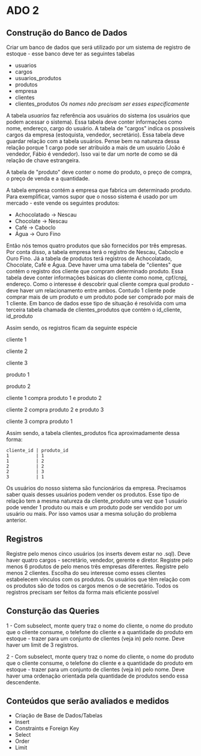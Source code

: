 # ADO 2

## Construção do Banco de Dados

Criar um banco de dados que será utilizado por um sistema de registro de estoque - esse banco deve ter as seguintes tabelas
* usuarios
* cargos
* usuarios_produtos
* produtos
* empresa
* clientes
* clientes_produtos
*Os nomes não precisam ser esses especificamente*


A tabela *usuarios* faz referência aos usuários do sistema (os usuários que podem acessar o sistema). Essa tabela deve conter informações como nome, endereço, cargo do usuário.
A tabela de "cargos" indica os possíveis cargos da empresa (estoquista, vendedor, secretário). Essa tabela deve guardar relação com a tabela usuários. Pense bem na natureza dessa relação porque 1 cargo pode ser atribuído a mais de um usuário (João é vendedor, Fábio é vendedor). Isso vai te dar um norte de como se dá relação de chave estrangeira.

A tabela de "produto" deve conter o nome do produto, o preço de compra, o preço de venda e a quantidade.

A tabela empresa contém a empresa que fabrica um determinado produto. Para exemplificar, vamos supor que o nosso sistema é usado por um mercado - este vende os seguintes produtos:

* Achocolatado -> Nescau
* Chocolate -> Nescau
* Café -> Caboclo
* Água -> Ouro Fino

Então nós temos quatro produtos que são fornecidos por três empresas. Por conta disso, a tabela empresa terá o registro de Nescau, Caboclo e Ouro Fino. Já a tabela de produtos terá registros de Achocolatado, Chocolate, Café e Água. Deve haver uma uma tabela de "clientes" que contém o registro dos cliente que compram determinado produto. Essa tabela deve conter informações básicas do cliente como nome, cpf/cnpj, endereço. Como o interesse é descobrir qual cliente compra qual produto - deve haver um relacionamento entre ambos. Contudo 1 cliente pode comprar mais de um produto e um produto pode ser comprado por mais de 1 cliente. Em banco de dados esse tipo de situação é resolvida com uma terceira tabela chamada de clientes_produtos que contém o id_cliente, id_produto

Assim sendo, os registros ficam da seguinte espécie

cliente 1

cliente 2

cliente 3

produto 1

produto 2

cliente 1 compra produto 1 e produto 2

cliente 2 compra produto 2 e produto 3

cliente 3 compra produto 1

Assim sendo, a tabela clientes_produtos fica aproximadamente dessa forma:

```
cliente_id | produto_id
1          | 1
1          | 2
2          | 2
2          | 3
3          | 1
```


Os usuários do nosso sistema são funcionários da empresa. Precisamos saber quais desses usuários podem vender os produtos. Esse tipo de relação tem a mesma natureza da cliente_produto uma vez que 1 usuário pode vender 1 produto ou mais e um produto pode ser vendido por um usuário ou mais. Por isso vamos usar a mesma solução do problema anterior.

## Registros

Registre pelo menos cinco usuários (os inserts devem estar no .sql).
Deve haver quatro cargos - secretário, vendedor, gerente e diretor.
Registre pelo menos 6 produtos de pelo menos três empresas diferentes.
Registre pelo menos 2 clientes. Escolha do seu interesse como esses clientes estabelecem vínculos com os produtos.
Os usuários que têm relação com os produtos são de todos os cargos menos o de secretário.
Todos os registros precisam ser feitos da forma mais eficiente possível

## Consturção das Queries

1 - Com subselect, monte query traz o nome do cliente, o nome do produto que o cliente consume, o telefone do cliente e a quantidade do produto em estoque - trazer para um conjunto de clientes (veja in) pelo nome. Deve haver um limit de 3 registros.

2 - Com subselect, monte query traz o nome do cliente, o nome do produto que o cliente consume, o telefone do cliente e a quantidade do produto em estoque - trazer para um conjunto de clientes (veja in) pelo nome. Deve haver uma ordenação orientada pela quantidade de produtos sendo essa descendente.

## Conteúdos que serão avaliados e medidos

* Criação de Base de Dados/Tabelas
* Insert
* Constraints e Foreign Key
* Select
* Order
* Limit
